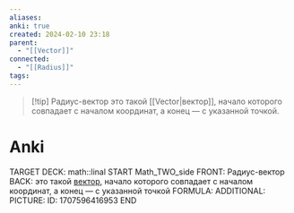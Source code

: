 ```yaml
---
aliases: 
anki: true
created: 2024-02-10 23:18
parent:
  - "[[Vector]]"
connected:
  - "[[Radius]]"
tags:
---
```


> [!tip] Радиус-вектор 
> это такой [[Vector|вектор]], начало которого совпадает с началом координат, а конец — с указанной точкой.

# Anki
TARGET DECK: math::linal
START
Math_TWO_side
FRONT: Радиус-вектор
BACK: это такой [вектор](app://obsidian.md/Vector), начало которого совпадает с началом координат, а конец — с указанной точкой
FORMULA: 
ADDITIONAL:
PICTURE:
ID: 1707596416953
END